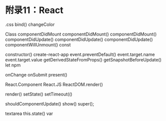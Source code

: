 # 附录11：React

.css                                          bind\(\)                                      changeColor

Class                                       componentDidMount            componentDidMount\(\) componentDidMount\(\)          componentDidUpdate\(\)        componentDidUpdate\(\) componentDidUpdate\(\)        componentWillUnmount\(\)     const

constructor\(\)                           create-react-app                    event.preventDefault\(\) event.target.name                 event.target.value                  getDerivedStateFromProps\(\) getSnapshotBeforeUpdate\(\) let                                            npm

onChange                               onSubmit                                present\(\)

React.Component                  React.JS                                  ReactDOM.render\(\)

render\(\)                                    setState\(\)                               setTimeout\(\(\)

shouldComponentUpdate\(\)  show\(\)                                     super\(\);

textarea                                  this.state\(\)                              var

